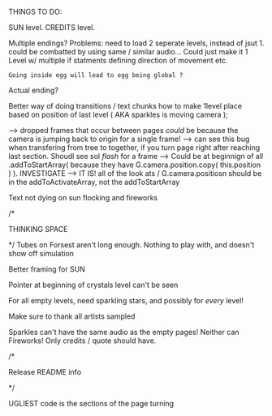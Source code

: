 

THINGS TO DO:

SUN level.
CREDITS level.

Multiple endings?
  Problems:
    need to load 2 seperate levels, instead of jsut 1.
      could be combatted by using same / similar audio...
    Could just make it 1 Level w/ multiple if statments defining direction of movement etc.

    Going inside egg will lead to egg being global ?

Actual ending?

Better way of doing transitions / text chunks
how to make 1level place based on position of last level ( AKA sparkles is moving camera );


--> dropped frames that occur between pages *could* be because the camera is jumping back to origin for a single frame!
--> can see this bug when transfering from tree to together, if you turn page right after reaching last section. Shoudl see sol *flash* for a frame
--> Could be at beginnign of all .addToStartArray( because they have G.camera.position.copy( this.position ) ). INVESTIGATE
--> IT IS! all of the look ats / G.camera.positiosn should be in the addToActivateArray, not the addToStartArray


Text not dying on sun flocking and fireworks


/*


   THINKING SPACE


*/
Tubes on Forsest aren't long enough. Nothing to play with, and doesn't show off simulation

Better framing for SUN

Pointer at beginning of crystals level can't be seen

For all empty levels, need sparkling stars, and possibly for *every* level!

Make sure to thank all artists sampled

Sparkles can't have the same audio as the empty pages!
Neither can Fireworks!
Only credits / quote should have.



/*

   Release README info

*/

UGLIEST code is the sections of the page turning

